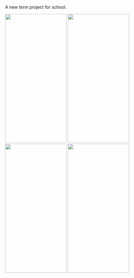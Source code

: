 A new term project for school.


<img src="https://github.com/sevdeaydiin/MovieBookingApp/assets/74006598/c881f176-14ee-48c4-8c2f-7db8b4461c01" width="200" height="420" />  <img src="https://github.com/sevdeaydiin/MovieBookingApp/assets/74006598/226c5b65-e1ea-4b23-b893-548d3f5d2fc5" width="200" height="420" />   <img src="https://github.com/sevdeaydiin/MovieBook/assets/74006598/6c6beade-2df0-47eb-9d1b-b110b9f17973" width="200" height="420" />  <img src="https://github.com/sevdeaydiin/MovieBook/assets/74006598/8a0662a6-fd23-4fca-81b1-be91d3beba42" width="200" height="420" />  






